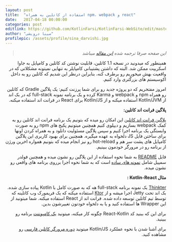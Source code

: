```yaml
---
layout: post
title:  "استفاده از کاتلین به همراه npm، webpack و react"
date:   2017-04-18 00:00:00
categories: post
editlink: https://github.com/KotlinFarsi/KotlinFarsi-WebSite/edit/master/_post/2017-4-18-use-kotlin-with-npm-webpack-and-react/2017-4-18-use-kotlin-with-npm-webpack-and-react.md
author: "سینا درویشی"
profilepic: /assets/profile/sina_darvishi.jpg
---
```


<div dir="rtl" markdown="1">

> *این صفحه صرفا ترجمه شده [این مقاله](https://blog.jetbrains.com/kotlin/2017/04/use-kotlin-with-npm-webpack-and-react/) میباشد* 



همینطور که میدونید در نسخه 1.1 کاتلین، قابلیت نوشتن کد کاتلین و کامپایل به جاوا اسکریپت ممکن شد. البته که داشتن پشتیبانی کامپایلر به تنهایی نمیتونه مشکلاتی که در واقعیت بهش میخوریم رو برطرف کنه، بنابراین درنظر این شدیم که کاتلین رو به داخل اکوسیستم های بزرگتری وارد کنیم.

امروز مفتخریم که دو پروژه جدید رو برای شما پرزنت کنیم: یک پلاگین Gradle که کاتلین رو همراه npm و webpack و Karma کرده و یک برنامه نمونه full-stack که در بک اند از Kotlin/JVM استفاده میکنه و از Kotlin/JS برای React در فرانت اند استفاده میکنه.



**پلاگین فرانت اند کاتلین:**

[پلاگین فرانت اند کاتلین](https://github.com/Kotlin/kotlin-frontend-plugin) این امکان رو میده که بتونیم یک برنامه فرانت اند کاتلین رو به کمک webpack بسازیم و دیپلوی کنیم همچنین میتونیم پکیج های npm رو به صورت وابستگی یک برنامه اجرا کنیم و سپس پلاگین مسئولیت دانلود و به همراه کردن اونها برای ساختن فایل JS دلخواه به عهده میگیره. همچنین برای بهبود کاربری این پلاگین کامپایل های پشت سر هم و hot-reload رو نیز انجام میده که بتونیم همواره اخرین ورژن از برنامه رو در مرورگر خودمون ببینیم.

فایل [README](https://github.com/Kotlin/kotlin-frontend-plugin/blob/master/README.md) به شما نحوه استفاده از این پلاگین رو نشون میده و همچنین فولدر سمپیل شامل [نمونه های ساده](https://github.com/Kotlin/kotlin-frontend-plugin/tree/master/examples/frontend-only) است که به شما نحوه اجرا برروی برنامه های واقعی رو نشون میده.



**مثال Kotlin-React :**

[Thinkter](https://github.com/Kotlin/kotlin-fullstack-sample) یک نمونه برنامه full-stack هه که به صورت کامل با Kotlin پیاده سازی شده. بک اند تحت Jetty اجرا میشه و از [Ktor](https://github.com/kotlin/ktor) استفاده میکنه که یک فریمورک وب کاتلینه که توسط تیم کاتلین توسعه داده شده. فرانت اند از React استفاده میکنه. شما میتونید از این Wrapper ها استفاده کنید و یا به دلخواه خودتون تغییرشون بدین.

برای این که ببنید کد React-Kotlin چگونه کار میکنه، میتونید [یک کامپوننت](https://github.com/Kotlin/kotlin-fullstack-sample/blob/master/frontend/src/org/jetbrains/demo/thinkter/NewThoughtComponent.kt) برنامه رو ببینید.

برای آشنا شدن با نحوه عملکرد Kotlin/JS میتونید [دوره مرورگر کاتلین فارسی](https://kotlinfarsi.com/courses/) رو مشاهده کنید.

</div>
